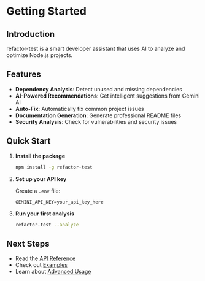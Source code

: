 # Getting Started

## Introduction

refactor-test is a smart developer assistant that uses AI to analyze and optimize Node.js projects.

## Features

- **Dependency Analysis**: Detect unused and missing dependencies
- **AI-Powered Recommendations**: Get intelligent suggestions from Gemini AI
- **Auto-Fix**: Automatically fix common project issues
- **Documentation Generation**: Generate professional README files
- **Security Analysis**: Check for vulnerabilities and security issues

## Quick Start

1. **Install the package**

   ```bash
   npm install -g refactor-test
   ```

2. **Set up your API key**

   Create a `.env` file:
   ```env
   GEMINI_API_KEY=your_api_key_here
   ```

3. **Run your first analysis**

   ```bash
   refactor-test --analyze
   ```

## Next Steps

- Read the [API Reference](../api/README.md)
- Check out [Examples](../examples/README.md)
- Learn about [Advanced Usage](./advanced.md)
